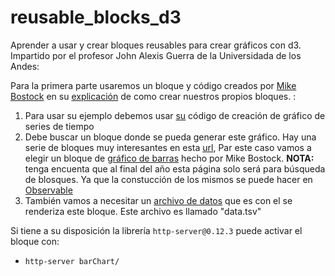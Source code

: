 # reusable_blocks_d3
Aprender a usar y crear bloques reusables para crear gráficos con d3. Impartido por el profesor John Alexis Guerra de la Universidada de los Andes:

Para la primera parte usaremos un bloque y código creados por [Mike Bostock](https://en.wikipedia.org/wiki/Mike_Bostock) en su [explicación](https://bost.ocks.org/mike/chart/) de como crear nuestros propios bloques.  :

1. Para usar su ejemplo debemos usar [su](https://bost.ocks.org/mike/chart/time-series-chart.js) código de creación de gráfico de series de tiempo
2. Debe buscar un bloque donde se pueda generar este gráfico. Hay una serie de bloques muy interesantes en esta [url](https://blockbuilder.org/search?thumb=true), Par este caso vamos a elegir un bloque de [gráfico de barras](https://blockbuilder.org/mbostock/946ddf8a32b3b660ffd8) hecho por Mike Bostock. **NOTA:** tenga encuenta que al final del año esta página solo será para búsqueda de blosques. Ya que la constucción de los mismos se puede hacer en [Observable](https://observablehq.com/)
3. También vamos a necesitar un [archivo de datos](https://blockbuilder.org/mbostock/3885304) que es con el se renderiza este bloque. Este archivo es llamado "data.tsv"

Si tiene a su disposición la librería `http-server@0.12.3` puede activar el bloque con:
* `http-server barChart/`
